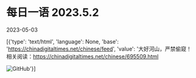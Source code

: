# 每日一语 2023.5.2

2023-05-03

[{'type': 'text/html', 'language': None, 'base': 'https://chinadigitaltimes.net/chinese/feed', 'value': '大好河山，严禁偷窥！  相关阅读：https://chinadigitaltimes.net/chinese/695509.html

![GitHub](https://chinadigitaltimes.net/chinese/files/2023/05/2023.5.2.jpg)'}]